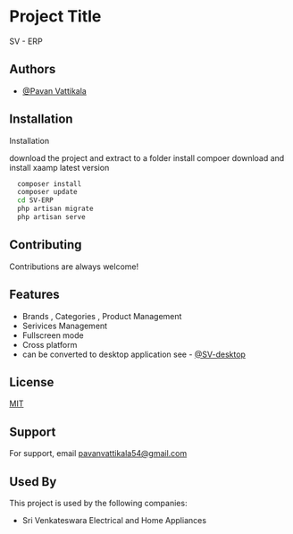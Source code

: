 
# Project Title

SV - ERP


## Authors

- [@Pavan Vattikala](https://www.github.com/pavan-54)


## Installation

Installation

download the project and extract to a folder
install compoer
download and install xaamp latest version

```bash
  composer install
  composer update
  cd SV-ERP
  php artisan migrate
  php artisan serve
```


    
## Contributing

Contributions are always welcome!



## Features

- Brands , Categories , Product Management
- Serivices Management 
- Fullscreen mode
- Cross platform
- can be converted to desktop application see - [@SV-desktop](https://www.github.com/pavan-54)



## License

[MIT](https://choosealicense.com/licenses/mit/)


## Support

For support, email pavanvattikala54@gmail.com 

## Used By

This project is used by the following companies:

- Sri Venkateswara Electrical and Home Appliances